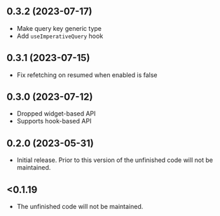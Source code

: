 ## 0.3.2 (2023-07-17)

- Make query key generic type
- Add `useImperativeQuery` hook

## 0.3.1 (2023-07-15)

- Fix refetching on resumed when enabled is false

## 0.3.0 (2023-07-12)

- Dropped widget-based API
- Supports hook-based API

## 0.2.0 (2023-05-31)

- Initial release. Prior to this version of the unfinished code will not be maintained.

## <0.1.19

- The unfinished code will not be maintained.
